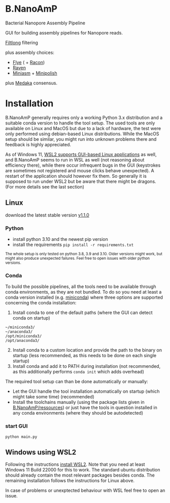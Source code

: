 # B.NanoAmP
Bacterial Nanopore Assembly Pipeline

GUI for building assembly pipelines for Nanopore reads.

[Filtlong](https://github.com/rrwick/Filtlong) filtering

plus assembly choices:

* [Flye](https://github.com/fenderglass/Flye) ( + [Racon](https://github.com/isovic/racon))
* [Raven](https://github.com/lbcb-sci/raven)
* [Miniasm](https://github.com/lh3/miniasm) + [Minipolish](https://github.com/rrwick/Minipolish)

plus [Medaka](https://github.com/nanoporetech/medaka) consensus.


# Installation

B.NanoAmP generally requires only a working Python 3.x distribution and a suitable conda version to handle the tool setup.
The used tools are only available on Linux and MacOS but due to a lack of hardware, the test were only performed using debian-based Linux distributions.
While the MacOS setup should be similar, you might run into unknown problems there and feedback is highly appreciated.

As of Windows 11, [WSL2 supports GUI-based Linux applications](https://learn.microsoft.com/en-us/shows/tabs-vs-spaces/wsl-2-run-linux-gui-apps) as well, and B.NanoAmP seems to run in WSL as well (not reasoning about efficiency there), while there occur infrequent bugs in the GUI (keystrokes are sometimes not registered and mouse clicks behave unexpected). A restart of the application should however fix them. 
So generally it is supposed to run under WSL2 but be aware that there might be dragons. (For more details see the last section)

## Linux

download the latest stable version [v1.1.0](https://github.com/simanjo/B.NanoAmP/archive/refs/tags/v1.1.0.tar.gz)

### Python

* install python 3.10 and the newest pip version
* install the requirements `pip install -r requirements.txt`

<sub>The whole setup is only tested on python 3.8, 3.9 and 3.10. Older versions might work, but might also produce unexpected failures. Feel free to open issues with older python versions.</sub>

### Conda

To build the possible pipelines, all the tools need to be available through conda environments, as they are not bundled.
To do so you need at least a conda version installed (e.g. [miniconda](https://docs.conda.io/en/latest/miniconda.html)) where three options are supported concerning the conda installation:

1. Install conda to one of the default paths (where the GUI can detect conda on startup)
```
~/miniconda3/
~/anaconda3/
/opt/miniconda3/
/opt/anaconda3/
```
2. Install conda to a custom location and provide the path to the binary on startup (less recommended, as this needs to be done on each single startup)
3. Install conda and add it to PATH during installation (not recommended, as this additionally performs `conda init` which adds overhead) 


The required tool setup can than be done automatically or manually:
* Let the GUI handle the tool installation automatically on startup (which might take some time) (recommended)
* Install the toolchains manually (using the package lists given in [B.NanoAmP/ressources](https://github.com/simanjo/B.NanoAmP/tree/main/ressources))
or just have the tools in question installed in any conda environments (where they should be autodetected)

### start GUI

`python main.py`

## Windows using WSL2

Following the instructions [install WSL2](https://learn.microsoft.com/en-us/windows/wsl/tutorials/gui-apps). Note that you need at least Windows 11 Build 22000 for this to work.
The standard ubuntu distribution should already contain the most relevant packages besides conda.
The remaining installation follows the instructions for Linux above.

In case of problems or unexptected behaviour with WSL feel free to open an issue.
